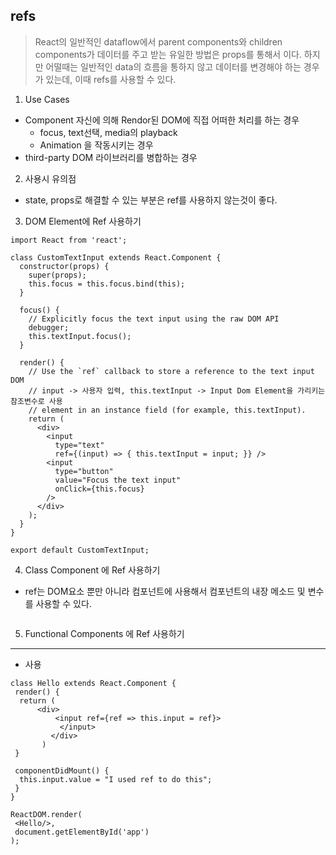 ## refs
  > React의 일반적인 dataflow에서 parent components와 children components가 데이터를 주고 받는 유일한 방법은 props를 통해서 이다. 하지만 어떨때는 일반적인 data의 흐름을 통하지 않고 데이터를 변경해야 하는 경우가 있는데, 이때 refs를 사용할 수 있다.

1. Use Cases
  - Component 자신에 의해 Rendor된 DOM에 직접 어떠한 처리를 하는 경우
    - focus, text선택, media의 playback
    - Animation 을 작동시키는 경우
  - third-party DOM 라이브러리를 병합하는 경우

2. 사용시 유의점
 - state, props로 해결할 수 있는 부분은 ref를 사용하지 않는것이 좋다.
 
3. DOM Element에 Ref 사용하기
~~~
import React from 'react';

class CustomTextInput extends React.Component {
  constructor(props) {
    super(props);
    this.focus = this.focus.bind(this);
  }

  focus() {
    // Explicitly focus the text input using the raw DOM API
	debugger;
    this.textInput.focus();
  }

  render() {
    // Use the `ref` callback to store a reference to the text input DOM
    // input -> 사용자 입력, this.textInput -> Input Dom Element을 가리키는 참조변수로 사용
    // element in an instance field (for example, this.textInput).
    return (
      <div>
        <input
          type="text"
          ref={(input) => { this.textInput = input; }} /> 
        <input
          type="button"
          value="Focus the text input"
          onClick={this.focus}
        />
      </div>
    );
  }
}

export default CustomTextInput;
~~~
4. Class Component 에 Ref 사용하기
- ref는 DOM요소 뿐만 아니라 컴포넌트에 사용해서 컴포넌트의 내장 메소드 및 변수를 사용할 수 있다.
~~~
~~~

5. Functional Components 에 Ref 사용하기



---
 - 사용
 ~~~
 class Hello extends React.Component {
  render() {
   return (
       <div> 
           <input ref={ref => this.input = ref}>
            </input>
          </div>
        )
  }
  
  componentDidMount() {
   this.input.value = "I used ref to do this";
  }
}

ReactDOM.render(
  <Hello/>,
  document.getElementById('app')
);
 ~~~